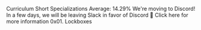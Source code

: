 
Curriculum
Short Specializations
Average: 14.29%
We're moving to Discord!
In a few days, we will be leaving Slack in favor of Discord 🎉
Click here for more information
0x01. Lockboxes
